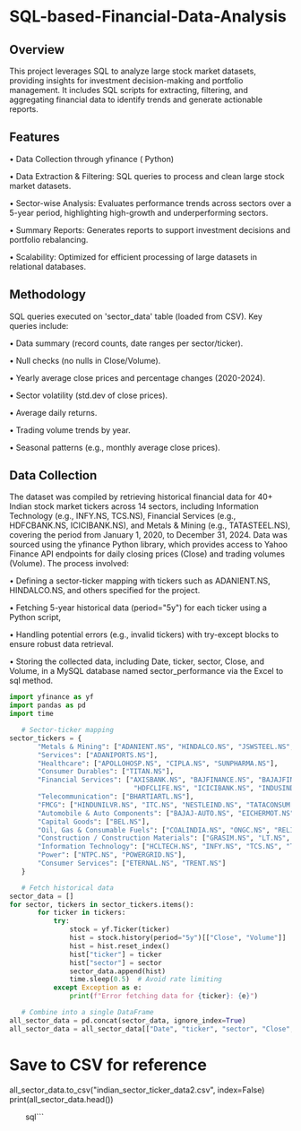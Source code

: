 # SQL-based-Financial-Data-Analysis
## Overview
This project leverages SQL to analyze large stock market datasets, providing insights for investment decision-making and portfolio management. It includes SQL scripts for extracting, filtering, and aggregating financial data to identify trends and generate actionable reports.

## Features

•	Data Collection through yfinance ( Python)

•	Data Extraction & Filtering: SQL queries to process and clean large stock market datasets.

•	Sector-wise Analysis: Evaluates performance trends across sectors over a 5-year period, highlighting high-growth and underperforming sectors.

•	Summary Reports: Generates reports to support investment decisions and portfolio rebalancing.

•	Scalability: Optimized for efficient processing of large datasets in relational databases.

## Methodology

SQL queries executed on 'sector_data' table (loaded from CSV). Key queries include:

•	Data summary (record counts, date ranges per sector/ticker).

•	Null checks (no nulls in Close/Volume).

•	Yearly average close prices and percentage changes (2020-2024).

•	Sector volatility (std.dev of close prices).

•	Average daily returns.

•	Trading volume trends by year.

•	Seasonal patterns (e.g., monthly average close prices).

## Data Collection
The dataset was compiled by retrieving historical financial data for 40+ Indian stock market tickers across 14 sectors, including Information Technology (e.g., INFY.NS, TCS.NS), Financial Services (e.g., HDFCBANK.NS, ICICIBANK.NS), and Metals & Mining (e.g., TATASTEEL.NS), covering the period from January 1, 2020, to December 31, 2024. Data was sourced using the yfinance Python library, which provides access to Yahoo Finance API endpoints for daily closing prices (Close) and trading volumes (Volume). The process involved:

•	Defining a sector-ticker mapping with tickers such as ADANIENT.NS, HINDALCO.NS, and others specified for the project.

•	Fetching 5-year historical data (period="5y") for each ticker using a Python script, 

•	Handling potential errors (e.g., invalid tickers) with try-except blocks to ensure robust data retrieval.


•	Storing the collected data, including Date, ticker, sector, Close, and Volume, in a MySQL database named sector_performance via the Excel to sql method.


```python
import yfinance as yf
import pandas as pd
import time

   # Sector-ticker mapping
sector_tickers = {
       "Metals & Mining": ["ADANIENT.NS", "HINDALCO.NS", "JSWSTEEL.NS", "TATASTEEL.NS"],
       "Services": ["ADANIPORTS.NS"],
       "Healthcare": ["APOLLOHOSP.NS", "CIPLA.NS", "SUNPHARMA.NS"],
       "Consumer Durables": ["TITAN.NS"],
       "Financial Services": ["AXISBANK.NS", "BAJFINANCE.NS", "BAJAJFINSV.NS", "HDFCBANK.NS",
                               "HDFCLIFE.NS", "ICICIBANK.NS", "INDUSINDBK.NS", "JIOFIN.NS", "KOTAKBANK.NS", "SBILIFE.NS", "SBIN.NS", "SHRIRAMFIN.NS"],
       "Telecommunication": ["BHARTIARTL.NS"],
       "FMCG": ["HINDUNILVR.NS", "ITC.NS", "NESTLEIND.NS", "TATACONSUM.NS"],
       "Automobile & Auto Components": ["BAJAJ-AUTO.NS", "EICHERMOT.NS", "HEROMOTOCO.NS", "M&M.NS", "MARUTI.NS", "TATAMOTORS.NS"],
       "Capital Goods": ["BEL.NS"],
       "Oil, Gas & Consumable Fuels": ["COALINDIA.NS", "ONGC.NS", "RELIANCE.NS"],
       "Construction / Construction Materials": ["GRASIM.NS", "LT.NS", "ULTRACEMCO.NS"],
       "Information Technology": ["HCLTECH.NS", "INFY.NS", "TCS.NS", "TECHM.NS", "WIPRO.NS"],
       "Power": ["NTPC.NS", "POWERGRID.NS"],
       "Consumer Services": ["ETERNAL.NS", "TRENT.NS"]
   }

   # Fetch historical data
sector_data = []
for sector, tickers in sector_tickers.items():
       for ticker in tickers:
           try:
               stock = yf.Ticker(ticker)
               hist = stock.history(period="5y")[["Close", "Volume"]]
               hist = hist.reset_index()
               hist["ticker"] = ticker
               hist["sector"] = sector
               sector_data.append(hist)
               time.sleep(0.5)  # Avoid rate limiting
           except Exception as e:
               print(f"Error fetching data for {ticker}: {e}")

   # Combine into a single DataFrame
all_sector_data = pd.concat(sector_data, ignore_index=True)
all_sector_data = all_sector_data[["Date", "ticker", "sector", "Close", "Volume"]]
```
   # Save to CSV for reference
all_sector_data.to_csv("indian_sector_ticker_data2.csv", index=False)
print(all_sector_data.head())

```    ```sql```
